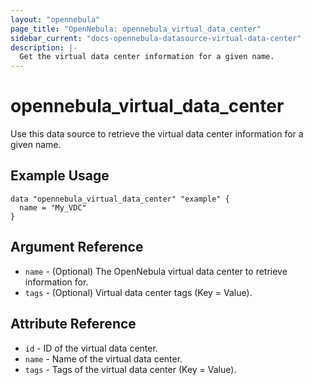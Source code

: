```yaml
---
layout: "opennebula"
page_title: "OpenNebula: opennebula_virtual_data_center"
sidebar_current: "docs-opennebula-datasource-virtual-data-center"
description: |-
  Get the virtual data center information for a given name.
---
```


# opennebula_virtual_data_center

Use this data source to retrieve the virtual data center information for a given name.

## Example Usage

```hcl
data "opennebula_virtual_data_center" "example" {
  name = "My_VDC"
}
```

## Argument Reference

* `name` - (Optional) The OpenNebula virtual data center to retrieve information for.
* `tags` - (Optional) Virtual data center tags (Key = Value).

## Attribute Reference

* `id` - ID of the virtual data center.
* `name` - Name of the virtual data center.
* `tags` - Tags of the virtual data center (Key = Value).
